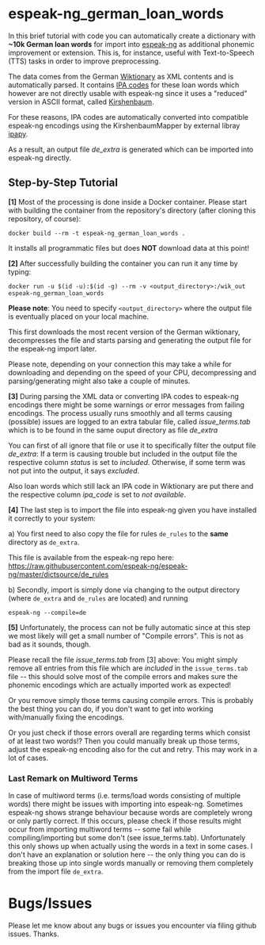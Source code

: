 # espeak-ng_german_loan_words

In this brief tutorial with code you can automatically create a dictionary with **~10k German loan words** for import into [espeak-ng](https://en.wikipedia.org/wiki/ESpeak#eSpeak_NG) 
as additional phonemic improvement or extension. This is, for instance, useful with Text-to-Speech (TTS) tasks in order to improve preprocessing.

The data comes from the German [Wiktionary](https://de.wiktionary.org/wiki/Wiktionary:Hauptseite) as XML contents and
is automatically parsed. It contains [IPA codes](https://en.wikipedia.org/wiki/International_Phonetic_Alphabet) for these loan words which however are not
directly usable with espeak-ng since it uses a "reduced" version in ASCII format, called [Kirshenbaum](https://en.wikipedia.org/wiki/Kirshenbaum).

For these reasons, IPA codes are automatically converted into compatible espeak-ng encodings using the KirshenbaumMapper by external libray [ipapy](https://pypi.org/project/ipapy).

As a result, an output file *de_extra* is generated which can be imported into espeak-ng directly.

## Step-by-Step Tutorial

**[1]** Most of the processing is done inside a Docker container. Please start with building the container from the repository's directory (after cloning this repository, of course):

```
docker build --rm -t espeak-ng_german_loan_words .
```

It installs all programmatic files but does **NOT** download data at this point!

**[2]** After successfully building the container you can run it any time by typing:

```
docker run -u $(id -u):$(id -g) --rm -v <output_directory>:/wik_out espeak-ng_german_loan_words
```

**Please note**: You need to specify `<output_directory>` where the output file is eventually placed on your local machine.

This first downloads the most recent version of the German wiktionary, decompresses the file and
starts parsing and generating the output file for the espeak-ng import later.

Please note, depending on your connection this may take a while for downloading and depending on
the speed of your CPU, decompressing and parsing/generating might also take a couple of minutes.

**[3]** During parsing the XML data or converting IPA codes to espeak-ng encodings there might be
some warnings or error messages from failing encodings. The process usually runs smoothly and all
terms causing (possible) issues are logged to an extra tabular file, called *issue_terms.tab* which is to be
found in the same ouput directory as file *de_extra*

You can first of all ignore that file or use it to specifically filter the output file *de_extra*: If a term is
causing trouble but included in the output file the respective column *status* is set to *included*.
Otherwise, if some term was not put into the output, it says *excluded*.

Also loan words which still lack an IPA code in Wiktionary are put there and the respective column *ipa_code*
is set to *not available*.

**[4]** The last step is to import the file into espeak-ng given you have installed it correctly to your system:

a) You first need to also copy the file for rules `de_rules` to the **same** directory as `de_extra`.

This file is available from the espeak-ng repo here: https://raw.githubusercontent.com/espeak-ng/espeak-ng/master/dictsource/de_rules

b) Secondly, import is simply done via changing to the output directory (where `de_extra` and `de_rules` are located)
and running

```espeak-ng --compile=de```

**[5]** Unfortunately, the process can not be fully automatic since at this step we most likely will get a small number of "Compile errors".
This is not as bad as it sounds, though.

Please recall the file *issue_terms.tab* from [3] above: You might simply remove all entries from this file which are *included* in the
`issue_terms.tab` file -- this should solve most of the compile errors and makes sure the phonemic encodings which are actually imported work as expected!

Or you remove simply those terms causing compile errors. 
This is probably the best thing you can do, if you don't want to get into working with/manually fixing the encodings.

Or you just check if those errors overall are regarding terms which consist of at least two words!? Then you could manually break up those terms, adjust
the espeak-ng encoding also for the cut and retry. This may work in a lot of cases.

### Last Remark on Multiword Terms

In case of multiword terms (i.e. terms/load words consisting of multiple words) there might be issues
with importing into espeak-ng. Sometimes espeak-ng shows strange behaviour because words are completely wrong or only partly correct.
If this occurs, please check if those results might occur from importing multiword terms -- some fail while compiling/importing but some don't (see issue_terms.tab).
Unfortunately this only shows up when actually using the words in a text in some cases. I don't have an explanation or solution here -- the
only thing you can do is breaking those up into single words manually or removing them completely from the import file `de_extra`.

# Bugs/Issues

Please let me know about any bugs or issues you encounter via filing github issues. Thanks.